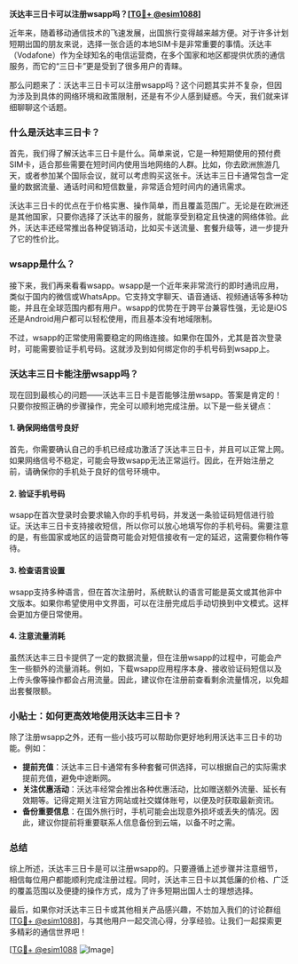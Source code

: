 **沃达丰三日卡可以注册wsapp吗？[[TG💪+ @esim1088](https://t.me/s/esim1088)]**

近年来，随着移动通信技术的飞速发展，出国旅行变得越来越方便。对于许多计划短期出国的朋友来说，选择一张合适的本地SIM卡是非常重要的事情。沃达丰（Vodafone）作为全球知名的电信运营商，在多个国家和地区都提供优质的通信服务，而它的“三日卡”更是受到了很多用户的青睐。

那么问题来了：沃达丰三日卡可以注册wsapp吗？这个问题其实并不复杂，但因为涉及到具体的网络环境和政策限制，还是有不少人感到疑惑。今天，我们就来详细聊聊这个话题。

### 什么是沃达丰三日卡？

首先，我们得了解沃达丰三日卡是什么。简单来说，它是一种短期使用的预付费SIM卡，适合那些需要在短时间内使用当地网络的人群。比如，你去欧洲旅游几天，或者参加某个国际会议，就可以考虑购买这张卡。沃达丰三日卡通常包含一定量的数据流量、通话时间和短信数量，非常适合短时间内的通讯需求。

沃达丰三日卡的优点在于价格实惠、操作简单，而且覆盖范围广。无论是在欧洲还是其他国家，只要你选择了沃达丰的服务，就能享受到稳定且快速的网络体验。此外，沃达丰还经常推出各种促销活动，比如买卡送流量、套餐升级等，进一步提升了它的性价比。

### wsapp是什么？

接下来，我们再来看看wsapp。wsapp是一个近年来非常流行的即时通讯应用，类似于国内的微信或WhatsApp。它支持文字聊天、语音通话、视频通话等多种功能，并且在全球范围内都有用户。wsapp的优势在于跨平台兼容性强，无论是iOS还是Android用户都可以轻松使用，而且基本没有地域限制。

不过，wsapp的正常使用需要稳定的网络连接。如果你在国外，尤其是首次登录时，可能需要验证手机号码。这就涉及到如何绑定你的手机号码到wsapp上。

### 沃达丰三日卡能注册wsapp吗？

现在回到最核心的问题——沃达丰三日卡是否能够注册wsapp。答案是肯定的！只要你按照正确的步骤操作，完全可以顺利地完成注册。以下是一些关键点：

#### 1. 确保网络信号良好

首先，你需要确认自己的手机已经成功激活了沃达丰三日卡，并且可以正常上网。如果网络信号不稳定，可能会导致wsapp无法正常运行。因此，在开始注册之前，请确保你的手机处于良好的信号环境中。

#### 2. 验证手机号码

wsapp在首次登录时会要求输入你的手机号码，并发送一条验证码短信进行验证。沃达丰三日卡支持接收短信，所以你可以放心地填写你的手机号码。需要注意的是，有些国家或地区的运营商可能会对短信接收有一定的延迟，这需要你稍作等待。

#### 3. 检查语言设置

wsapp支持多种语言，但在首次注册时，系统默认的语言可能是英文或其他非中文版本。如果你希望使用中文界面，可以在注册完成后手动切换到中文模式。这样会更加方便日常使用。

#### 4. 注意流量消耗

虽然沃达丰三日卡提供了一定的数据流量，但在注册wsapp的过程中，可能会产生一些额外的流量消耗。例如，下载wsapp应用程序本身、接收验证码短信以及上传头像等操作都会占用流量。因此，建议你在注册前查看剩余流量情况，以免超出套餐限额。

### 小贴士：如何更高效地使用沃达丰三日卡？

除了注册wsapp之外，还有一些小技巧可以帮助你更好地利用沃达丰三日卡的功能。例如：

- **提前充值**：沃达丰三日卡通常有多种套餐可供选择，可以根据自己的实际需求提前充值，避免中途断网。
- **关注优惠活动**：沃达丰经常会推出各种优惠活动，比如赠送额外流量、延长有效期等。记得定期关注官方网站或社交媒体账号，以便及时获取最新资讯。
- **备份重要信息**：在国外旅行时，手机可能会出现意外损坏或丢失的情况。因此，建议你提前将重要联系人信息备份到云端，以备不时之需。

### 总结

综上所述，沃达丰三日卡是可以注册wsapp的。只要遵循上述步骤并注意细节，相信每位用户都能顺利完成注册过程。同时，沃达丰三日卡以其低廉的价格、广泛的覆盖范围以及便捷的操作方式，成为了许多短期出国人士的理想选择。

最后，如果你对沃达丰三日卡或其他相关产品感兴趣，不妨加入我们的讨论群组[[TG💪+ @esim1088](https://t.me/s/esim1088)]，与其他用户一起交流心得，分享经验。让我们一起探索更多精彩的通信世界吧！

[[TG💪+ @esim1088](https://t.me/s/esim1088) ![Image](https://i.postimg.cc/4NQfJmqS/Snipaste-2025-05-13-00-14-12.png)]